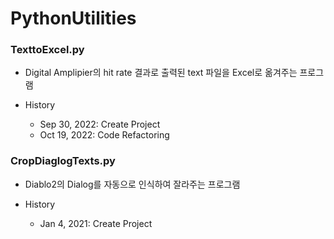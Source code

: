 # PythonUtilities

### TexttoExcel.py

- Digital Amplipier의 hit rate 결과로 출력된 text 파일을 Excel로 옮겨주는 프로그램

- History
	- Sep 30, 2022: Create Project
	- Oct 19, 2022: Code Refactoring

### CropDiaglogTexts.py

- Diablo2의 Dialog를 자동으로 인식하여 잘라주는 프로그램

- History
	- Jan 4, 2021: Create Project 